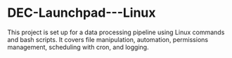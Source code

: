 # DEC-Launchpad---Linux
This project is set up for a data processing pipeline using Linux commands and bash scripts. It covers file manipulation, automation, permissions management, scheduling with cron, and logging.
